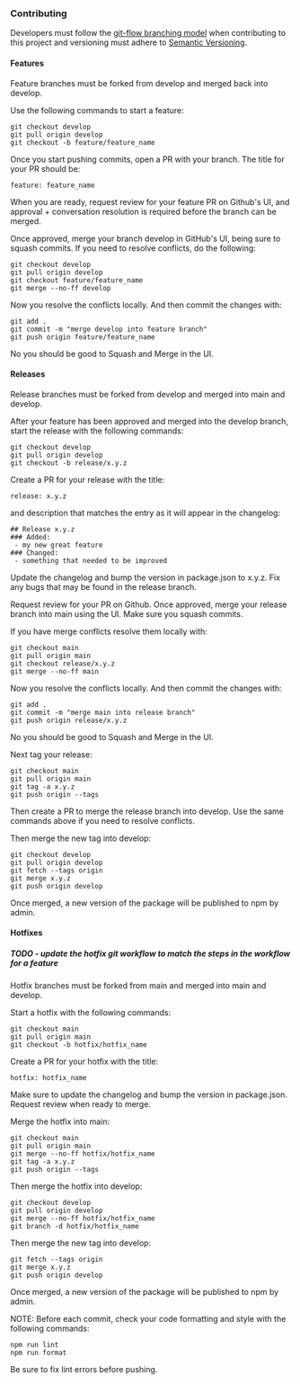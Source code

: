 ### Contributing

Developers must follow the [git-flow branching model](https://nvie.com/posts/a-successful-git-branching-model/) when contributing to this project and versioning must adhere to [Semantic Versioning](http://semver.org/).

#### Features

Feature branches must be forked from develop and merged back into develop.

Use the following commands to start a feature:

```
git checkout develop
git pull origin develop
git checkout -b feature/feature_name
```

Once you start pushing commits, open a PR with your branch. The title for your PR should be:

```
feature: feature_name
```

When you are ready, request review for your feature PR on Github's UI, and approval + conversation resolution is required before the branch can be merged.

Once approved, merge your branch develop in GitHub's UI, being sure to squash commits.  If you need to resolve conflicts, do the following:

```
git checkout develop
git pull origin develop
git checkout feature/feature_name
git merge --no-ff develop
```

Now you resolve the conflicts locally. And then commit the changes with:

```
git add .
git commit -m "merge develop into feature branch"
git push origin feature/feature_name
```

No you should be good to Squash and Merge in the UI.

#### Releases

Release branches must be forked from develop and merged into main and develop.

After your feature has been approved and merged into the develop branch, start the release with the following commands:

```
git checkout develop
git pull origin develop
git checkout -b release/x.y.z
```

Create a PR for your release with the title:

```
release: x.y.z
```

and description that matches the entry as it will appear in the changelog:

```
## Release x.y.z
### Added:
 - my new great feature
### Changed:
 - something that needed to be improved
```

Update the changelog and bump the version in package.json to x.y.z. Fix any bugs that may be found in the release branch.

Request review for your PR on Github. Once approved, merge your release branch into main using the UI. Make sure you squash commits.

If you have merge conflicts resolve them locally with:

```
git checkout main
git pull origin main
git checkout release/x.y.z
git merge --no-ff main
```

Now you resolve the conflicts locally. And then commit the changes with:

```
git add .
git commit -m "merge main into release branch"
git push origin release/x.y.z
```

No you should be good to Squash and Merge in the UI.

Next tag your release:

```
git checkout main
git pull origin main
git tag -a x.y.z
git push origin --tags
```

Then create a PR to merge the release branch into develop. Use the same commands above if you need to resolve conflicts.

Then merge the new tag into develop:

```
git checkout develop
git pull origin develop
git fetch --tags origin
git merge x.y.z
git push origin develop
```

Once merged, a new version of the package will be published to npm by admin.

#### Hotfixes

##### TODO - update the hotfix git workflow to match the steps in the workflow for a feature

Hotfix branches must be forked from main and merged into main and develop.

Start a hotfix with the following commands:

```
git checkout main
git pull origin main
git checkout -b hotfix/hotfix_name
```

Create a PR for your hotfix with the title:

```
hotfix: hotfix_name
```

Make sure to update the changelog and bump the version in package.json.  Request review when ready to merge.

Merge the hotfix into main:

```
git checkout main
git pull origin main
git merge --no-ff hotfix/hotfix_name
git tag -a x.y.z
git push origin --tags
```

Then merge the hotfix into develop:

```
git checkout develop
git pull origin develop
git merge --no-ff hotfix/hotfix_name
git branch -d hotfix/hotfix_name
```

Then merge the new tag into develop:

```
git fetch --tags origin
git merge x.y.z
git push origin develop
```

Once merged, a new version of the package will be published to npm by admin.

NOTE: Before each commit, check your code formatting and style with the following commands:

```
npm run lint
npm run format
```

Be sure to fix lint errors before pushing.
